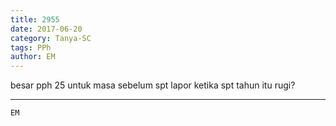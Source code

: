 ```yaml
---
title: 2955
date: 2017-06-20
category: Tanya-SC
tags: PPh
author: EM
---
```


besar pph 25 untuk masa sebelum spt lapor ketika spt tahun itu rugi?

---



`EM`
